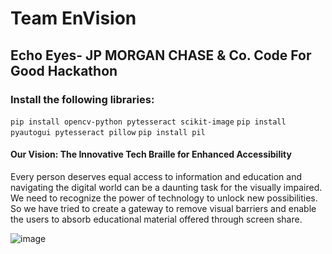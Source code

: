 # Team EnVision
## Echo Eyes- JP MORGAN CHASE & Co. Code For Good Hackathon

### Install the following libraries:

`pip install opencv-python pytesseract scikit-image`
`pip install pyautogui pytesseract pillow`
`pip install pil` 

#### Our Vision: The Innovative Tech Braille for Enhanced Accessibility 

Every person deserves equal access to information and education and navigating the digital world can be a daunting task for the visually impaired. We need to recognize the power of technology to unlock new possibilities. So we have tried to create a gateway to remove visual barriers and enable the users to absorb educational material offered through screen share.


![image](https://github.com/zutarich/Echoeyes-Eye-Eye/blob/main/Assets/Logo.png)
